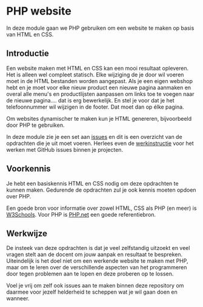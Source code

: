 # PHP website

In deze module gaan we PHP gebruiken om een website te maken op basis van HTML en CSS.

## Introductie

Een website maken met HTML en CSS kan een mooi resultaat opleveren. Het is alleen wel compleet statisch. Elke wijziging de je door wil voeren moet in de HTML bestanden worden aangepast. Als je een eigen webshop hebt en je moet voor elke nieuw product een nieuwe pagina aanmaken en overal alle menu's en productlijsten aanpassen om links toe te voegen naar de nieuwe pagina.... dat is erg bewerkelijk. En stel je voor dat je het telefoonnummer wil wijzigen in de footer. Dat moet dan op élke pagina.

Om websites dynamischer te maken kun je HTML genereren, bijvoorbeeld door PHP te gebruiken.

In deze module zie je een set aan [issues](../../issues) en dit is een overzicht van de opdrachten die je uit moet voeren.
Herlees even de [werkinstructie](https://e-learning.educom.nu/algemeen/ProjectStructure/repository) voor het werken met GitHub issues binnen je projecten.

## Voorkennis

Je hebt een basiskennis HTML en CSS nodig om deze opdrachten te kunnen maken.
Gedurende de opdrachten zul je ook kennis moeten opdoen over PHP.

Een goede bron voor informatie over zowel HTML, CSS als PHP (en meer) is [W3Schools](https://www.w3schools.com).
Voor PHP is [PHP.net](https://php.net) een goede referentiebron.

## Werkwijze

De insteek van deze opdrachten is dat je veel zelfstandig uitzoekt en veel vragen stelt aan de docent om jouw aanpak en resultaat te bespreken. Uiteindelijk is het doel niet om een werkende website te maken met PHP, maar om te leren over de verschillende aspecten van het programmeren door tegen problemen aan te lopen en deze proberen op te lossen.

Voel je vrij om zelf ook issues aan te maken binnen deze repository om daarmee voor jezelf helderheid te scheppen wat je wil gaan doen en wanneer.
